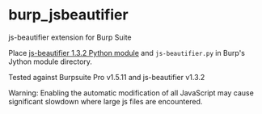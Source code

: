 burp_jsbeautifier
=================

js-beautifier extension for Burp Suite

Place [js-beautifier 1.3.2 Python module](https://github.com/beautify-web/js-beautify/tree/v1.3.2/python/jsbeautifier)
and `js-beautifier.py` in Burp's Jython module directory.

Tested against Burpsuite Pro v1.5.11 and js-beautifier v1.3.2

Warning: Enabling the automatic modification of all JavaScript may cause significant slowdown where large js files are encountered.
